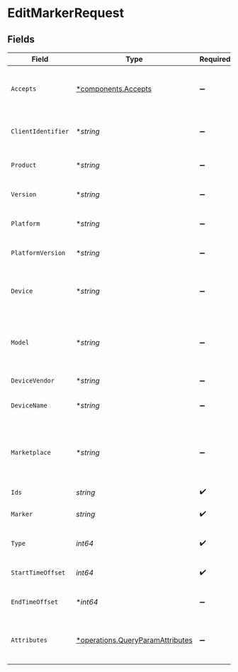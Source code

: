 # EditMarkerRequest


## Fields

| Field                                                                               | Type                                                                                | Required                                                                            | Description                                                                         | Example                                                                             |
| ----------------------------------------------------------------------------------- | ----------------------------------------------------------------------------------- | ----------------------------------------------------------------------------------- | ----------------------------------------------------------------------------------- | ----------------------------------------------------------------------------------- |
| `Accepts`                                                                           | [*components.Accepts](../../models/components/accepts.md)                           | :heavy_minus_sign:                                                                  | Indicates the client accepts the indicated media types                              |                                                                                     |
| `ClientIdentifier`                                                                  | **string*                                                                           | :heavy_minus_sign:                                                                  | An opaque identifier unique to the client                                           | abc123                                                                              |
| `Product`                                                                           | **string*                                                                           | :heavy_minus_sign:                                                                  | The name of the client product                                                      | Plex for Roku                                                                       |
| `Version`                                                                           | **string*                                                                           | :heavy_minus_sign:                                                                  | The version of the client application                                               | 2.4.1                                                                               |
| `Platform`                                                                          | **string*                                                                           | :heavy_minus_sign:                                                                  | The platform of the client                                                          | Roku                                                                                |
| `PlatformVersion`                                                                   | **string*                                                                           | :heavy_minus_sign:                                                                  | The version of the platform                                                         | 4.3 build 1057                                                                      |
| `Device`                                                                            | **string*                                                                           | :heavy_minus_sign:                                                                  | A relatively friendly name for the client device                                    | Roku 3                                                                              |
| `Model`                                                                             | **string*                                                                           | :heavy_minus_sign:                                                                  | A potentially less friendly identifier for the device model                         | 4200X                                                                               |
| `DeviceVendor`                                                                      | **string*                                                                           | :heavy_minus_sign:                                                                  | The device vendor                                                                   | Roku                                                                                |
| `DeviceName`                                                                        | **string*                                                                           | :heavy_minus_sign:                                                                  | A friendly name for the client                                                      | Living Room TV                                                                      |
| `Marketplace`                                                                       | **string*                                                                           | :heavy_minus_sign:                                                                  | The marketplace on which the client application is distributed                      | googlePlay                                                                          |
| `Ids`                                                                               | *string*                                                                            | :heavy_check_mark:                                                                  | N/A                                                                                 |                                                                                     |
| `Marker`                                                                            | *string*                                                                            | :heavy_check_mark:                                                                  | The id of the marker to edit                                                        |                                                                                     |
| `Type`                                                                              | *int64*                                                                             | :heavy_check_mark:                                                                  | The type of marker to edit/create                                                   |                                                                                     |
| `StartTimeOffset`                                                                   | *int64*                                                                             | :heavy_check_mark:                                                                  | The start time of the marker                                                        |                                                                                     |
| `EndTimeOffset`                                                                     | **int64*                                                                            | :heavy_minus_sign:                                                                  | The end time of the marker                                                          |                                                                                     |
| `Attributes`                                                                        | [*operations.QueryParamAttributes](../../models/operations/queryparamattributes.md) | :heavy_minus_sign:                                                                  | The attributes to assign to this marker                                             | {<br/>"title": "My favorite spot"<br/>}                                             |